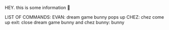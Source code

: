 HEY.
this is some information 💠

LIST OF COMMANDS:
  EVAN: dream game bunny pops up
  CHEZ: chez come up 
  exit: close dream game bunny and chez
  bunny: bunny
